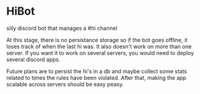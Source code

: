 # HiBot
silly discord bot that manages a #hi channel

At this stage, there is no persistance storage so if the bot goes offline, it loses track of when the last hi was.
It also doesn't work on more than one server. If you want it to work on several servers, you would need to deploy
several discord apps.

Future plans are to persist the hi's in a db and maybe collect some stats related to times the rules have been violated.
After that, making the app scalable across servers should be easy peasy.
